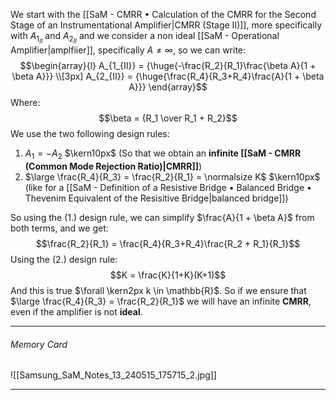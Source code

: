 We start with the [[SaM - CMRR • Calculation of the CMRR for the Second Stage of an Instrumentational Amplifier|CMRR (Stage II)]], more specifically with $A_{1_{II}}$ and $A_{2_{II}}$ and we consider a non ideal [[SaM - Operational Amplifier|amplfiier]], specifically $A \neq \infty$, so we can write:$$\begin{array}{l}  A_{1_{II}} = {\huge{-\frac{R_2}{R_1}\frac{\beta A}{1 + \beta A}}} \\[3px]  A_{2_{II}} = {\huge{\frac{R_4}{R_3+R_4}\frac{A}{1 + \beta A}}}  \end{array}$$Where:$$\beta = {R_1 \over R_1 + R_2}$$We use the two following design rules: 
1. $A_1 = -A_2$ $\kern10px$ (So that we obtain an **infinite [[SaM - CMRR (Common Mode Rejection Ratio)|CMRR]]**)
2. $\large \frac{R_4}{R_3} = \frac{R_2}{R_1}  = \normalsize K$ $\kern10px$ (like for a [[SaM - Definition of a Resistive Bridge • Balanced Bridge • Thevenim Equivalent of the Resisitive Bridge|balanced bridge]])

So using the (1.) design rule, we can simplify $\frac{A}{1 + \beta A}$ from both terms, and we get:
$$\frac{R_2}{R_1} = \frac{R_4}{R_3+R_4}\frac{R_2 + R_1}{R_1}$$
Using the (2.) design rule:
$$K = \frac{K}{1+K}(K+1)$$And this is true $\forall \kern2px k \in \mathbb{R}$.
So if we ensure that $\large \frac{R_4}{R_3} = \frac{R_2}{R_1}$ we will have an infinite **CMRR**, even if the amplifier is not **ideal**.

---
###### Memory Card
![[Samsung_SaM_Notes_13_240515_175715_2.jpg]]

---